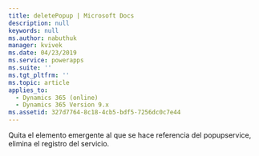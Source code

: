 ```yaml
---
title: deletePopup | Microsoft Docs
description: null
keywords: null
ms.author: nabuthuk
manager: kvivek
ms.date: 04/23/2019
ms.service: powerapps
ms.suite: ''
ms.tgt_pltfrm: ''
ms.topic: article
applies_to:
  - Dynamics 365 (online)
  - Dynamics 365 Version 9.x
ms.assetid: 327d7764-8c18-4cb5-bdf5-7256dc0c7e44
---
```


Quita el elemento emergente al que se hace referencia del popupservice, elimina el registro del servicio.
